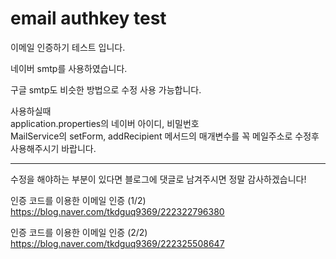 # email authkey test
이메일 인증하기 테스트 입니다.

네이버 smtp를 사용하였습니다.
 
구글 smtp도 비슷한 방법으로 수정 사용 가능합니다.
 
사용하실때  
application.properties의 네이버 아이디, 비밀번호   
MailService의 setForm, addRecipient 메서드의 매개변수를 꼭 메일주소로 수정후 사용해주시기 바랍니다.  

---


수정을 해야하는 부분이 있다면 블로그에 댓글로 남겨주시면 정말 감사하겠습니다!


인증 코드를 이용한 이메일 인증 (1/2)  
https://blog.naver.com/tkdguq9369/222322796380

인증 코드를 이용한 이메일 인증 (2/2)  
https://blog.naver.com/tkdguq9369/222325508647

